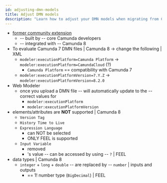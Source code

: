 ```yaml
---
id: adjusting-dmn-models
title: Adjust DMN models
description: "Learn how to adjust your DMN models when migrating from Camunda 7 to Camunda 8."
---
```


* [former community extension](https://github.com/camunda-community-hub/dmn-scala)
  * -- built by -- core Camunda developers
  * -- integrated with -- Camunda 8
* To evaluate Camunda 7 DMN files | Camunda 8 -> change the following | XML
  * `modeler:executionPlatform=Camunda Platform` -> `modeler:executionPlatform=CamundaCloud` (?)
    * `Camunda Platform` == compatibility with Camunda 7
  * `modeler:executionPlatformVersion=7.Y.Z` -> `modeler:executionPlatformVersion=8.2.0`
* Web Modeler
  * once you upload a DMN file -- will automatically update to the -- correct values for
    * `modeler:executionPlatform`
    * `modeler:executionPlatformVersion`
* elements/attributes are **NOT** supported | Camunda 8
  * `Version Tag`
  * `History Time to Live`
  * `Expression Language`
    * can NOT be selected
    * ONLY FEEL is supported
  * `Input Variable`
    * removed
    * 's value -- can be accessed by using -- `?` | FEEL 
* data types | Camunda 8
  * `integer` + `long` + `double` -- are replaced by -- `number` | inputs and outputs
    * == 1! number type (`BigDecimal`) | FEEL
